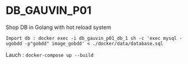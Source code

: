 # DB_GAUVIN_P01
Shop DB in Golang with hot reload system

```Import db : docker exec -i db_gauvin_p01_db_1 sh -c 'exec mysql -ugobdd -p"gobdd" image_gobdd' < ./docker/data/database.sql```

Lauch : ```docker-compose up --build```